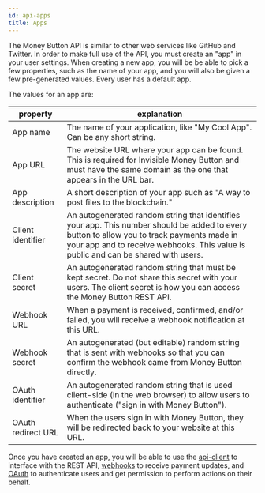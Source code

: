 ```yaml
---
id: api-apps
title: Apps
---
```


The Money Button API is similar to other web services like GitHub and Twitter.
In order to make full use of the API, you must create an "app" in your user
settings. When creating a new app, you will be be able to pick a few properties,
such as the name of your app, and you will also be given a few pre-generated
values. Every user has a default app.

The values for an app are:

| property           | explanation                                                                                                                                                                                                                      |
|--------------------|----------------------------------------------------------------------------------------------------------------------------------------------------------------------------------------------------------------------------------|
| App name           | The name of your application, like "My Cool App". Can be any short string.                                                                                                                                                       |
| App URL            | The website URL where your app can be found. This is required for Invisible Money Button and must have the same domain as the one that appears in the URL bar.                                                                  |
| App description    | A short description of your app such as "A way to post files to the blockchain."                                                                                                                                                 |
| Client identifier  | An autogenerated random string that identifies your app. This number should be added to every button to allow you to track payments made in your app and to receive webhooks. This value is public and can be shared with users. |
| Client secret      | An autogenerated random string that must be kept secret. Do not share this secret with your users. The client secret is how you can access the Money Button REST API.                                                            |
| Webhook URL        | When a payment is received, confirmed, and/or failed, you will receive a webhook notification at this URL.                                                                                                                       |
| Webhook secret     | An autogenerated (but editable) random string that is sent with webhooks so that you can confirm the webhook came from Money Button directly.                                                                                    |
| OAuth identifier   | An autogenerated random string that is used client-side (in the web browser) to allow users to authenticate ("sign in with Money Button").                                                                                       |
| OAuth redirect URL | When the users sign in with Money Button, they will be redirected back to your website at this URL.                                                                                                                              |

Once you have created an app, you will be able to use the
[api-client](api-client.html) to interface with the REST API,
[webhooks](api-webhooks.html) to receive payment updates, and
[OAuth](api-oauth.html) to authenticate users and get permission to perform
actions on their behalf.
